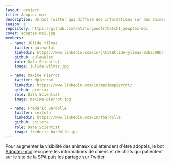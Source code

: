 ```yaml
---
layout: project
title: Adoptez-moi
description: Un bot Twitter qui diffuse des informations sur des animaux à adopter.
season: 1
repository: https://github.com/dataforgoodfr/batch1_adoptez-moi
cover: adoptez-moi.jpg
members:
  - name: Jülide Yilmaz
    twitter: gulewelat
    linkedin: https://www.linkedin.com/in/j%C3%BClide-yilmaz-92ba508b/
    github: gulewelat
    role: Data Scientist
    image: julide-yilmaz.jpg

  - name: Maxime Pierrot
    twitter: Mpierrax
    linkedin: https://www.linkedin.com/in/maximepierrot/
    github: pierrax
    role: Data Scientist
    image: maxime-pierrot.jpg

  - name: Frédéric Bardolle
    twitter: seiteta
    linkedin: https://www.linkedin.com/in/fbardolle
    github: seiteta
    role: Data Scientist
    image: frederic-bardolle.jpg
---
```


Pour augmenter la visibilité des animaux qui attendent d'être adoptés, le bot [Adoptez-moi](https://twitter.com/Adoptez_Moi) récupère les informations de chiens et de chats qui patientent sur le site de la SPA puis les partage sur Twitter.
